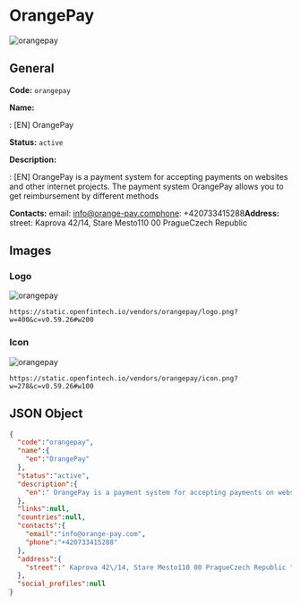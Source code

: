 
# OrangePay 
![orangepay](https://static.openfintech.io/vendors/orangepay/logo.png?w=400&c=v0.59.26#w200)  

## General 
 
**Code:** `orangepay` 
 
**Name:** 
 
:	[EN] OrangePay 
 
**Status:** `active` 
 
**Description:** 
 
: [EN]  OrangePay is a payment system for accepting payments on websites and other internet projects. The payment system OrangePay allows you to get reimbursement by different methods  
 
**Contacts:** 
email: info@orange-pay.comphone: +420733415288**Address:** 
street:  Kaprova 42/14, Stare Mesto110 00 PragueCzech Republic  

## Images 

### Logo 
 
![orangepay](https://static.openfintech.io/vendors/orangepay/logo.png?w=400&c=v0.59.26#w200)  

```
https://static.openfintech.io/vendors/orangepay/logo.png?w=400&c=v0.59.26#w200
```  

### Icon 
 
![orangepay](https://static.openfintech.io/vendors/orangepay/icon.png?w=278&c=v0.59.26#w100)  

```
https://static.openfintech.io/vendors/orangepay/icon.png?w=278&c=v0.59.26#w100
```  

## JSON Object 

```json
{
  "code":"orangepay",
  "name":{
    "en":"OrangePay"
  },
  "status":"active",
  "description":{
    "en":" OrangePay is a payment system for accepting payments on websites and other internet projects. The payment system OrangePay allows you to get reimbursement by different methods "
  },
  "links":null,
  "countries":null,
  "contacts":{
    "email":"info@orange-pay.com",
    "phone":"+420733415288"
  },
  "address":{
    "street":" Kaprova 42\/14, Stare Mesto110 00 PragueCzech Republic "
  },
  "social_profiles":null
}
```  
